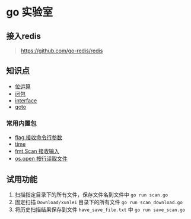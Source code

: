 # go 实验室

## 接入redis

> https://github.com/go-redis/redis

## 知识点
- [位运算](./wiki/01-位运算.go)
- [闭包](./wiki/cluse.go)
- [interface](./wiki/interface.go)
- [goto](./wiki/goto.go)

### 常用内置包
- [flag 接收命令行参数](./wiki/pkg/flag.go)
- [time](./wiki/pkg/time.go)
- [fmt.Scan 接收输入](./wiki/pkg/01-fmt.Scan接收输入信息.go)
- [os.open 按行读取文件](./wiki/pkg/os.Open-按行读取文件.go)

## 试用功能
1. 扫描指定目录下的所有文件，保存文件名到文件中 `go run scan.go`
2. 固定扫描 `Download/xunlei` 目录下的所有文件 `go run scan_download.go`
3. 将历史扫描结果保存到文件 `have_save_file.txt` 中 `go run save_scan.go`




